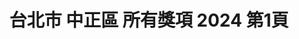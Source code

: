 ---
title: "台北市 中正區 所有獎項 2024 第1頁"
description: "台北市 中正區 所有獎項 2024 獲獎餐廳 第1頁"
keywords:
  - 美食競賽
  - 台灣美食
  - 美食精選
datePublished: "2025-06-30"
dateModified: "2025-07-06"
city: "台北市"
district: "中正區"
award: "所有獎項"
year: "2024"
page: 1
count: 22

restaurants:
  - name: "NOBUO"
    city: "台北市"
    district: "中正區"
    address: "台北市中正區泰安街8號"
    phone: ""
    geo: "25.03996671939309, 121.52793769185233"
    link: "台北市/中正區/NOBUO"
    google_map: "https://maps.app.goo.gl/EbNR51k4LpATs9189"
    footinder: "https://footinder.com.tw/%E5%8F%B0%E5%8C%97%E5%B8%82%E4%B8%AD%E6%AD%A3%E5%8D%80/362097/"
    award:
    - name: "500盤"
      year: "2024"
  - name: "山海樓"
    city: "台北市"
    district: "中正區"
    address: "台北市中正區仁愛路二段94號"
    phone: "0223513345"
    geo: "25.037982828032963, 121.53140611653463"
    link: "台北市/中正區/山海樓"
    google_map: "https://maps.app.goo.gl/JuyfEg4LrBj17Ujz7"
    footinder: "https://footinder.com.tw/%e5%8f%b0%e5%8c%97%e5%b8%82%e4%b8%ad%e6%ad%a3%e5%8d%80/8005/"
    award:
    - name: "500盤"
      year: "2024"
  - name: "添財日本料理武昌店"
    city: "台北市"
    district: "中正區"
    address: "台北市中正區武昌街一段16巷6號"
    phone: "0223615119"
    geo: "25.043560708818415, 121.51255130035192"
    link: "台北市/中正區/添財日本料理武昌店"
    google_map: "https://maps.app.goo.gl/Bu5ywofJC3PxvUSj9"
    footinder: "https://footinder.com.tw/%e5%8f%b0%e5%8c%97%e5%b8%82%e4%b8%ad%e6%ad%a3%e5%8d%80/30353/"
    award:
    - name: "500盤"
      year: "2024"
  - name: "台北喜來登大飯店 請客樓"
    city: "台北市"
    district: "中正區"
    address: "台北市中正區忠孝東路一段12號17樓"
    phone: "0223211818"
    geo: "25.044656426578722, 121.52170153240529"
    link: "台北市/中正區/台北喜來登大飯店_請客樓"
    google_map: "https://maps.app.goo.gl/DC7NdPfPSidVhZiu6"
    footinder: "https://footinder.com.tw/%E5%8F%B0%E5%8C%97%E5%B8%82%E4%B8%AD%E6%AD%A3%E5%8D%80/7837/"
    award:
    - name: "500盤"
      year: "2024"
  - name: "台北美味小館"
    city: "台北市"
    district: "中正區"
    address: "台北市中正區林森南路61巷17號"
    phone: "0223215939"
    geo: "25.039721429456574, 121.5228709737999"
    link: "台北市/中正區/台北美味小館"
    google_map: "https://maps.app.goo.gl/isGdem8c9q4PQf5V8"
    footinder: "https://footinder.com.tw/%e5%8f%b0%e5%8c%97%e5%b8%82%e4%b8%ad%e6%ad%a3%e5%8d%80/7888/"
    award:
    - name: "500盤"
      year: "2024"
  - name: "皇膳餐廳"
    city: "台北市"
    district: "中正區"
    address: "台北市中正區仁愛路二段48號"
    phone: "0223960682"
    geo: "25.03803484707546, 121.52800467132023"
    link: "台北市/中正區/皇膳餐廳"
    google_map: "https://maps.app.goo.gl/hmS9RsxCCea4iwmy9"
    footinder: "https://footinder.com.tw/%E5%8F%B0%E5%8C%97%E5%B8%82%E4%B8%AD%E6%AD%A3%E5%8D%80/80/"
    award:
    - name: "500盤"
      year: "2024"
  - name: "香色 XIANG SE"
    city: "台北市"
    district: "中正區"
    address: "台北市中正區湖口街1-2號"
    phone: "0223581819"
    geo: "25.03278867603252, 121.51502107590377"
    link: "台北市/中正區/香色_XIANG_SE"
    google_map: "https://maps.app.goo.gl/EZmGWooWzTDH6ET39"
    footinder: "https://footinder.com.tw/%e5%8f%b0%e5%8c%97%e5%b8%82%e4%b8%ad%e6%ad%a3%e5%8d%80/190/"
    award:
    - name: "500盤"
      year: "2024"
  - name: "興鐵板燒 Xing Teppanyaki"
    city: "台北市"
    district: "中正區"
    address: "台北市中正區仁愛路二段7號"
    phone: "0223970568"
    geo: "25.038483070157287, 121.52581882558768"
    link: "台北市/中正區/興鐵板燒_Xing_Teppanyaki"
    google_map: "https://maps.app.goo.gl/XAD2wKJgH2CiNBnb7"
    footinder: "https://footinder.com.tw/%E5%8F%B0%E5%8C%97%E5%B8%82%E4%B8%AD%E6%AD%A3%E5%8D%80/31091/"
    award:
    - name: "500盤"
      year: "2024"
  - name: "春水堂"
    city: "台北市"
    district: "中正區"
    address: "分店眾多請自行搜尋"
    phone: ""
    geo: ""
    link: "台北市/中正區/春水堂"
    google_map: "https://www.google.com/maps/search/%E6%98%A5%E6%B0%B4%E5%A0%82/@25.0417308,121.3938917,10z/data=!3m1!4b1?entry=ttu&g_ep=EgoyMDI1MDYxMS4wIKXMDSoASAFQAw%3D%3D"
    footinder: "https://footinder.com.tw/%E5%8F%B0%E5%8C%97%E5%B8%82%E4%B8%AD%E5%B1%B1%E5%8D%80/43663/"
    award:
    - name: "500盤"
      year: "2024"
---
